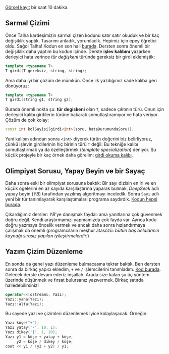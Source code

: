 
[Görsel kayıt](https://drive.google.com/file/d/1ERTPOKKvDge97CBYOmcR-KbCJdx0gtCM) bir saat 10 dakika.  

Sarmal Çizimi 
----

Önce Talha kardeşimizin sarmal çizen kodunu satır satır okuduk ve bir kaç değişiklik yaptık. Tasarımı anladık, yorumladık. Hepimiz için epey öğretici oldu. Sağol Talha! Kodun en son hali [burada](https://onlinegdb.com/fC4ztk-lF).   Dersten sonra önemli bir değişiklik daha yaptım bu kodun içinde. Derste **işlev kalıbını** yazarken derleyici hata verince *tür değişkeni* türünde gereksiz bir girdi eklemiştik:
```c++
template <typename T>
T girdi(T gereksiz, string, string);
```

Ama daha iyi bir çözüm de mümkün. Önce ilk yazdığımız sade kalıba geri dönüyoruz:
```c++
template <typename T>
T girdi(string g1, string g2);
```

Burada önemli nokta şu: **tür degiskeni** olan `T`, sadece çıktının türü. Onun için derleyici kalıbı girdilerin türüne bakarak somutlaştıramıyor ve hata veriyor. Çözüm de çok kolay:

```c++
const int kolSayisi{girdi<int>(soru, hataDurumundaSoru)};
```

Yani kalıbın adından sonra `<int>` diyerek türün değerini biz belirliyoruz, çünkü işlevin girdilerinin hiç birinin türü `T` değil. Bu tekniğe kalıbı somutlaştırmak ya da özelleştirmek (*template specialization*) deniyor. Şu küçük projeyle bir kaç örnek daha görelim:  [girdi okuma kalıbı](https://onlinegdb.com/LzdD5FHnz).  

Olimpiyat Sorusu, Yapay Beyin ve bir Sayaç
----

Daha sonra eski bir olimpiyat sorusuna baktık: Bir sayı dizisin en iri ve en küçük ögelerini en az sayıda karşılaştırma yaparak bulmak. *DeepSeek* adlı yapay beyin (*YB*) tarafından yazılmış algoritmayı inceledik. Sonra `Sayı` adlı yeni bir tür tanımlayarak  karşılaştımaları programa saydırdık. [Kodun hepsi burada](https://onlinegdb.com/Hrd-T3H1S).  

Çıkardığımız dersler: *YB*'ye danışmak faydalı ama yanıtlarına çok güvenmek doğru değil. Kendi araştırmamızı yapmamızda çok fayda var. Ayrıca kodu doğru yazmaya öncelik vermek ve ancak daha sonra hızlandırmaya çalışmak da önemli (programcıların meşhur atasözü: *bütün baş belalarının kaynağı sırasız yapılan iyileştirmelerdir!*)

Yazım Çizim Düzenleme
----
En sonda da genel yazı düzenleme bulmacasına tekrar baktık. Ben dersten sonra da birkaç yapıcı ekledim, `+` ve `/` işlemcilerini tanımladım. [Kod burada](https://onlinegdb.com/wfhQZ81l-). Gelecek derste devam ederiz inşallah. Arada size kalan şu üç yöntem üzerinde düşünmek ve fırsat bulursanız yazıvermek. Birkaç satırda halledebilirsiniz!

```c++
operator<<(ostream&, Yazı);
Yazı::yana(Yazı);
Yazı::alta(Yazı);
```

Bu sayede yazı ve çizimleri düzenlemek iyice kolaylaşacak. Örneğin:
```c++
Yazı köşe("+");
Yazı yatay('-', 10, 1);
Yazı dikey('|', 1, 10);
Yazı y1 = köşe + yatay + köşe, 
     y2 = köşe / dikey / köşe;
cout << y1 / (y2 + y2) / y1;
```
